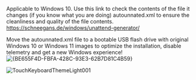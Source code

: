 Applicable to Windows 10.
Use this link to check the contents of the file it changes (if you know what you are doing) autounnated.xml to ensure the cleanliness and quality of the file contents.
https://schneegans.de/windows/unattend-generator/

Move the autounnated.xml file to a bootable USB flash drive with original Windows 10 or Windows 11 images to optimize the installation, disable telemetry and get a new Windows experience!
![{BE655F4D-FBFA-428C-93E3-62B7D81C4B59}](https://github.com/user-attachments/assets/062d9832-0e30-4fe2-bdd2-affec3583046)

![TouchKeyboardThemeLight001](https://github.com/user-attachments/assets/9df0c08e-59ca-41cd-a547-05821cf15ad2)
